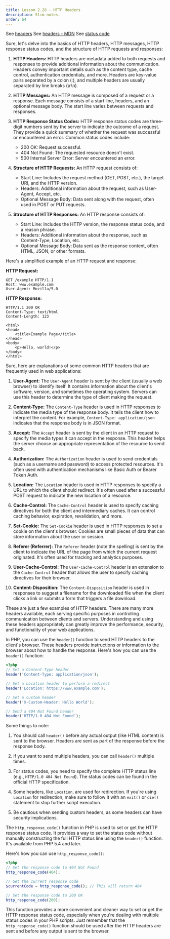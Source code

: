 ```yaml
---
title: Lesson 2.28 - HTTP Headers
description: Slim notes.
order: 64
---
```


See [headers](https://www.php.net/manual/en/function.header.php)
See [headers - MDN](https://developer.mozilla.org/en-US/docs/Web/HTTP/Headers)
See [status code](https://developer.mozilla.org/en-US/docs/Web/HTTP/Status)

Sure, let's delve into the basics of HTTP headers, HTTP messages, HTTP response status codes, and the structure of HTTP requests and responses:

1. **HTTP Headers:**
   HTTP headers are metadata added to both requests and responses to provide additional information about the communication. Headers convey important details such as the content type, cache control, authentication credentials, and more. Headers are key-value pairs separated by a colon (:), and multiple headers are usually separated by line breaks (\r\n).

2. **HTTP Messages:**
   An HTTP message is composed of a request or a response. Each message consists of a start line, headers, and an optional message body. The start line varies between requests and responses.

3. **HTTP Response Status Codes:**
   HTTP response status codes are three-digit numbers sent by the server to indicate the outcome of a request. They provide a quick summary of whether the request was successful or encountered an error. Common status codes include:
   - 200 OK: Request successful.
   - 404 Not Found: The requested resource doesn't exist.
   - 500 Internal Server Error: Server encountered an error.

4. **Structure of HTTP Requests:**
   An HTTP request consists of:
   - Start Line: Includes the request method (GET, POST, etc.), the target URI, and the HTTP version.
   - Headers: Additional information about the request, such as User-Agent, Accept, etc.
   - Optional Message Body: Data sent along with the request, often used in POST or PUT requests.

5. **Structure of HTTP Responses:**
   An HTTP response consists of:
   - Start Line: Includes the HTTP version, the response status code, and a reason phrase.
   - Headers: Additional information about the response, such as Content-Type, Location, etc.
   - Optional Message Body: Data sent as the response content, often HTML, JSON, or other formats.

Here's a simplified example of an HTTP request and response:

**HTTP Request:**
```
GET /example HTTP/1.1
Host: www.example.com
User-Agent: Mozilla/5.0
```

**HTTP Response:**
```
HTTP/1.1 200 OK
Content-Type: text/html
Content-Length: 123

<html>
<head>
    <title>Example Page</title>
</head>
<body>
    <p>Hello, world!</p>
</body>
</html>
```

Sure, here are explanations of some common HTTP headers that are frequently used in web applications:

1. **User-Agent:**
   The `User-Agent` header is sent by the client (usually a web browser) to identify itself. It contains information about the client's software, version, and sometimes the operating system. Servers can use this header to determine the type of client making the request.

2. **Content-Type:**
   The `Content-Type` header is used in HTTP responses to indicate the media type of the response body. It tells the client how to interpret the content. For example, `Content-Type: application/json` indicates that the response body is in JSON format.

3. **Accept:**
   The `Accept` header is sent by the client in an HTTP request to specify the media types it can accept in the response. This header helps the server choose an appropriate representation of the resource to send back.

4. **Authorization:**
   The `Authorization` header is used to send credentials (such as a username and password) to access protected resources. It's often used with authentication mechanisms like Basic Auth or Bearer Token Auth.

5. **Location:**
   The `Location` header is used in HTTP responses to specify a URL to which the client should redirect. It's often used after a successful POST request to indicate the new location of a resource.

6. **Cache-Control:**
   The `Cache-Control` header is used to specify caching directives for both the client and intermediary caches. It can control caching behavior, expiration, revalidation, and more.

7. **Set-Cookie:**
   The `Set-Cookie` header is used in HTTP responses to set a cookie on the client's browser. Cookies are small pieces of data that can store information about the user or session.

8. **Referer (Referrer):**
   The `Referer` header (note the spelling) is sent by the client to indicate the URL of the page from which the current request originated. It's often used for tracking and analytics purposes.

9. **User-Cache-Control:**
   The `User-Cache-Control` header is an extension to the `Cache-Control` header that allows the user to specify caching directives for their browser.

10. **Content-Disposition:**
    The `Content-Disposition` header is used in responses to suggest a filename for the downloaded file when the client clicks a link or submits a form that triggers a file download.

These are just a few examples of HTTP headers. There are many more headers available, each serving specific purposes in controlling communication between clients and servers. Understanding and using these headers appropriately can greatly improve the performance, security, and functionality of your web applications.

In PHP, you can use the `header()` function to send HTTP headers to the client's browser. These headers provide instructions or information to the browser about how to handle the response. Here's how you can use the `header()` function:

```php
<?php
// Set a Content-Type header
header('Content-Type: application/json');

// Set a Location header to perform a redirect
header('Location: https://www.example.com');

// Set a custom header
header('X-Custom-Header: Hello World');

// Send a 404 Not Found header
header('HTTP/1.0 404 Not Found');

```

Some things to note:

1. You should call `header()` before any actual output (like HTML content) is sent to the browser. Headers are sent as part of the response before the response body.
   
2. If you want to send multiple headers, you can call `header()` multiple times.

3. For status codes, you need to specify the complete HTTP status line (e.g., `HTTP/1.0 404 Not Found`). The status codes can be found in the official HTTP specification.

4. Some headers, like `Location`, are used for redirection. If you're using `Location` for redirection, make sure to follow it with an `exit()` or `die()` statement to stop further script execution.

5. Be cautious when sending custom headers, as some headers can have security implications.

The `http_response_code()` function in PHP is used to set or get the HTTP response status code. It provides a way to set the status code without manually constructing the full HTTP status line using the `header()` function. It's available from PHP 5.4 and later.

Here's how you can use `http_response_code()`:

```php
<?php
// Set the response code to 404 Not Found
http_response_code(404);

// Get the current response code
$currentCode = http_response_code(); // This will return 404

// Set the response code to 200 OK
http_response_code(200);

```

This function provides a more convenient and cleaner way to set or get the HTTP response status code, especially when you're dealing with multiple status codes in your PHP scripts. Just remember that the `http_response_code()` function should be used after the HTTP headers are sent and before any output is sent to the browser.
